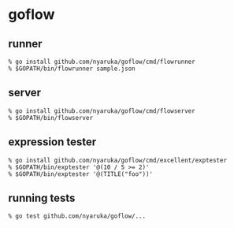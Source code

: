 # goflow 

## runner

```
% go install github.com/nyaruka/goflow/cmd/flowrunner
% $GOPATH/bin/flowrunner sample.json
```

## server

```
% go install github.com/nyaruka/goflow/cmd/flowserver
% $GOPATH/bin/flowserver
```

## expression tester

```
% go install github.com/nyaruka/goflow/cmd/excellent/exptester
% $GOPATH/bin/exptester '@(10 / 5 >= 2)'
% $GOPATH/bin/exptester '@(TITLE("foo"))'
```

## running tests

```
% go test github.com/nyaruka/goflow/...
```